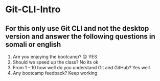 # Git-CLI-Intro

## For this only use Git CLI and not the desktop version and answer the following questions in somali or english

1. Are you enjoying the bootcamp? 😊 YES
2. Should we speed up the class? No its ok
3. From 1 - 10 how well do you understand Git and GitHub? Yes well.
4. Any bootcamp feedback? Keep working
